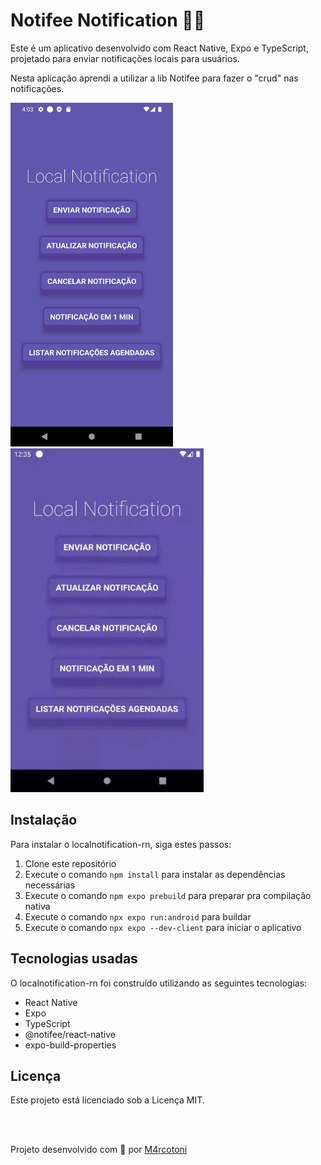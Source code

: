 # Notifee Notification 🔔📱

Este é um aplicativo desenvolvido com React Native, Expo e TypeScript, projetado para enviar notificações locais para usuários.

Nesta aplicação aprendi a utilizar a lib Notifee para fazer o "crud" nas notificações.

<img src=".github/imgs/home.png" height="550" /> <img src=".github/imgs/homegif.gif" height="550"/>

## Instalação

Para instalar o localnotification-rn, siga estes passos:

1. Clone este repositório
2. Execute o comando `npm install` para instalar as dependências necessárias
3. Execute o comando `npm expo prebuild` para preparar pra compilação nativa
3. Execute o comando `npx expo run:android` para buildar
3. Execute o comando `npx expo --dev-client` para iniciar o aplicativo

## Tecnologias usadas

O localnotification-rn foi construído utilizando as seguintes tecnologias:

- React Native
- Expo
- TypeScript
- @notifee/react-native
- expo-build-properties

## Licença

Este projeto está licenciado sob a Licença MIT.

<br></br>

Projeto desenvolvido com 💜 por [M4rcotoni](https://github.com/m4rcotoni)
